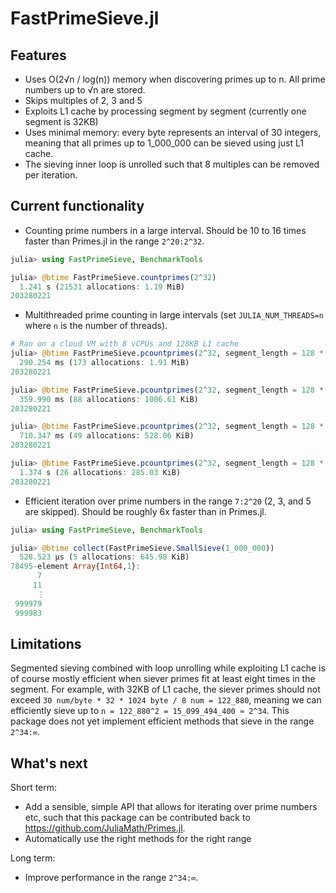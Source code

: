 # FastPrimeSieve.jl

## Features

- Uses O(2√n / log(n)) memory when discovering primes up to n. All prime numbers up to √n are stored.
- Skips multiples of 2, 3 and 5
- Exploits L1 cache by processing segment by segment (currently one segment is 32KB)
- Uses minimal memory: every byte represents an interval of 30 integers, meaning that all primes up to 1_000_000 can be sieved using just L1 cache.
- The sieving inner loop is unrolled such that 8 multiples can be removed per iteration.

## Current functionality

- Counting prime numbers in a large interval. Should be 10 to 16 times faster than Primes.jl
in the range `2^20:2^32`.

```julia
julia> using FastPrimeSieve, BenchmarkTools

julia> @btime FastPrimeSieve.countprimes(2^32)
  1.241 s (21531 allocations: 1.19 MiB)
203280221
```

- Multithreaded prime counting in large intervals (set `JULIA_NUM_THREADS=n` where `n` is
  the number of threads).

```julia
# Ran on a cloud VM with 8 vCPUs and 128KB L1 cache
julia> @btime FastPrimeSieve.pcountprimes(2^32, segment_length = 128 * 1024, threads = 8)
  290.254 ms (173 allocations: 1.91 MiB)
203280221

julia> @btime FastPrimeSieve.pcountprimes(2^32, segment_length = 128 * 1024, threads = 4)
  359.990 ms (88 allocations: 1006.61 KiB)
203280221

julia> @btime FastPrimeSieve.pcountprimes(2^32, segment_length = 128 * 1024, threads = 2)
  710.347 ms (49 allocations: 528.06 KiB)
203280221

julia> @btime FastPrimeSieve.pcountprimes(2^32, segment_length = 128 * 1024, threads = 1)
  1.374 s (26 allocations: 285.03 KiB)
203280221
```

- Efficient iteration over prime numbers in the range `7:2^20` (2, 3, and 5 are skipped).
Should be roughly 6x faster than in Primes.jl.

```julia
julia> using FastPrimeSieve, BenchmarkTools

julia> @btime collect(FastPrimeSieve.SmallSieve(1_000_000))
  528.523 μs (5 allocations: 645.98 KiB)
78495-element Array{Int64,1}:
      7
     11
      ⋮
 999979
 999983
```

## Limitations
Segmented sieving combined with loop unrolling while exploiting L1 cache is of course mostly
efficient when siever primes fit at least eight times in the segment. For example, with 32KB
of L1 cache, the siever primes should not exceed `30 num/byte * 32 * 1024 byte / 8 num = 122_880`, meaning we can efficiently sieve up to `n = 122_880^2 = 15_099_494_400 ≈ 2^34`. This package does not yet implement efficient methods that sieve in the range `2^34:∞`.

## What's next

Short term:
- Add a sensible, simple API that allows for iterating over prime numbers etc, such that
  this package can be contributed back to https://github.com/JuliaMath/Primes.jl.
- Automatically use the right methods for the right range

Long term:
- Improve performance in the range `2^34:∞`.
